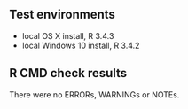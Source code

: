 ## Test environments
* local OS X install, R 3.4.3
* local Windows 10 install, R 3.4.2

## R CMD check results
There were no ERRORs, WARNINGs or NOTEs.
